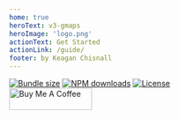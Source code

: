 ```yaml
---
home: true
heroText: v3-gmaps
heroImage: 'logo.png'
actionText: Get Started
actionLink: /guide/
footer: by Keagan Chisnall
---
```


<!-- Badges -->
<div class="v3-gmaps-badges">
  <a href="https://npmjs.com/package/v3-gmaps"><img src="https://img.shields.io/bundlephobia/minzip/v3-gmaps" alt="Bundle size"/></a>
  <a href="https://npmjs.com/package/v3-gmaps"><img src="https://img.shields.io/npm/dm/v3-gmaps.svg?style=flat" alt="NPM downloads"></a>
  <a href="https://npmjs.com/package/v3-gmaps"><img src="https://img.shields.io/npm/l/v3-gmaps.svg?style=flat" alt="License"></a>
</div>
<!-- Coffee -->
<div class="v3-gmaps-coffee">
  <a href="https://www.buymeacoffee.com/chisnallio" target="_blank">
    <img src="https://cdn.buymeacoffee.com/buttons/v2/default-blue.png" alt="Buy Me A Coffee" style="height: 40px !important;width: 150px !important;" >
  </a>
</div>

<br/>

